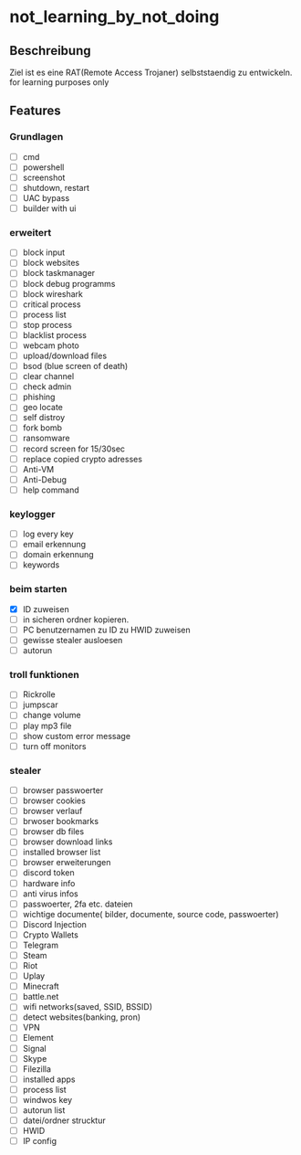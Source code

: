 # not_learning_by_not_doing
## Beschreibung
Ziel ist es eine RAT(Remote Access Trojaner) selbststaendig zu entwickeln.
for learning purposes only
## Features
### Grundlagen
- [ ] cmd
- [ ] powershell
- [ ] screenshot
- [ ] shutdown, restart
- [ ] UAC bypass
- [ ] builder with ui
### erweitert
- [ ] block input
- [ ] block websites
- [ ] block taskmanager
- [ ] block debug programms
- [ ] block wireshark
- [ ] critical process
- [ ] process list
- [ ] stop process
- [ ] blacklist process
- [ ] webcam photo
- [ ] upload/download files
- [ ] bsod (blue screen of death)
- [ ] clear channel
- [ ] check admin
- [ ] phishing
- [ ] geo locate
- [ ] self distroy
- [ ] fork bomb
- [ ] ransomware
- [ ] record screen for 15/30sec
- [ ] replace copied crypto adresses
- [ ] Anti-VM
- [ ] Anti-Debug
- [ ] help command
### keylogger
- [ ] log every key
- [ ] email erkennung
- [ ] domain erkennung
- [ ] keywords
### beim starten
- [X] ID zuweisen
- [ ] in sicheren ordner kopieren.
- [ ] PC benutzernamen zu ID zu HWID zuweisen
- [ ] gewisse stealer ausloesen
- [ ] autorun
### troll funktionen
- [ ] Rickrolle
- [ ] jumpscar
- [ ] change volume
- [ ] play mp3 file
- [ ] show custom error message
- [ ] turn off monitors
### stealer
- [ ] browser passwoerter
- [ ] browser cookies
- [ ] browser verlauf
- [ ] brwoser bookmarks
- [ ] browser db files
- [ ] browser download links
- [ ] installed browser list
- [ ] browser erweiterungen
- [ ] discord token
- [ ] hardware info
- [ ] anti virus infos
- [ ] passwoerter, 2fa etc. dateien
- [ ] wichtige documente( bilder, documente, source code, passwoerter)
- [ ] Discord Injection
- [ ] Crypto Wallets
- [ ] Telegram
- [ ] Steam 
- [ ] Riot
- [ ] Uplay
- [ ] Minecraft
- [ ] battle.net
- [ ] wifi networks(saved, SSID, BSSID)
- [ ] detect websites(banking, pron)
- [ ] VPN
- [ ] Element
- [ ] Signal
- [ ] Skype
- [ ] Filezilla
- [ ] installed apps
- [ ] process list
- [ ] windwos key
- [ ] autorun list
- [ ] datei/ordner strucktur
- [ ] HWID
- [ ] IP config
